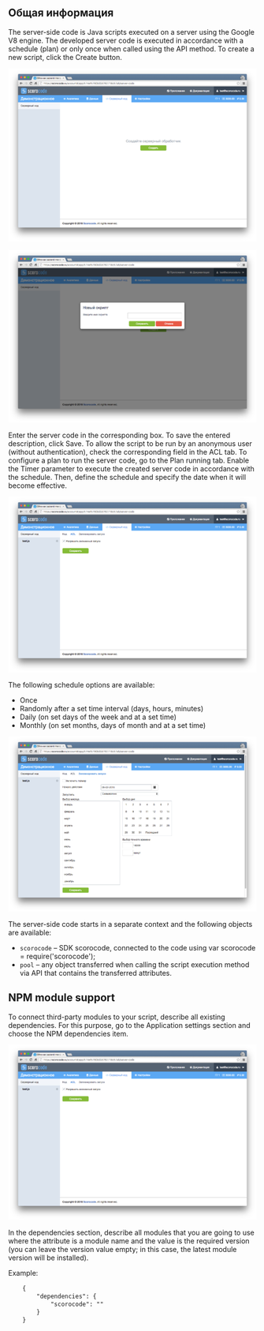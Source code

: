## Общая информация

The server-side code is Java scripts executed on a server using the Google V8 engine. The developed server code is executed in accordance with a schedule (plan) or only once when called using the API method. To create a new script, click the Create button.

![Server-side code](../img/scripts.png)

![Server-side code](../img/scriptcreate.png)

Enter the server code in the corresponding box. To save the entered description, click Save. To allow the script to be run by an anonymous user (without authentication), check the corresponding field in the ACL tab. To configure a plan to run the server code, go to the Plan running tab. Enable the Timer parameter to execute the created server code in accordance with the schedule. Then, define the schedule and specify the date when it will become effective.

![Server-side code](../img/scriptacl.png)

The following schedule options are available:

* Once
* Randomly after a set time interval (days, hours, minutes)
* Daily (on set days of the week and at a set time)
* Monthly (on set months, days of month and at a set time)

![Server-side code](../img/scriptschedule.png)

The server-side code starts in a separate context and the following objects are available:

* `scorocode` – SDK scorocode, connected to the code using var scorocode = require('scorocode');
* `pool` – any object transferred when calling the script execution method via API that contains the transferred attributes.

## NPM module support

To connect third-party modules to your script, describe all existing dependencies. For this purpose, go to the Application settings section and choose the NPM dependencies item.

![Server-side code](../img/scriptacl.png)

In the dependencies section, describe all modules that you are going to use where the attribute is a module name and the value is the required version (you can leave the version value empty; in this case, the latest module version will be installed).

Example:

```
    {
        "dependencies": {
            "scorocode": ""
        }
    }
```
   